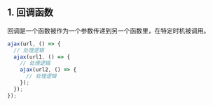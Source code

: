 ## 1. 回调函数

回调是一个函数被作为一个参数传递到另一个函数里，在特定时机被调用。

```javascript
ajax(url, () => {
  // 处理逻辑
  ajax(url1, () => {
    // 处理逻辑
    ajax(url2, () => {
      // 处理逻辑
    });
  });
});
```
